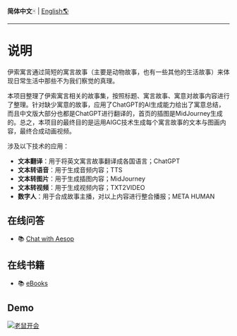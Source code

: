 **简体中文**🀄 | [English🌎](./README_en.md)

------------------------------------------------------------------------------------------

# 说明

伊索寓言通过简短的寓言故事（主要是动物故事，也有一些其他的生活故事）来体现日常生活中那些不为我们察觉的真理。

本项目整理了伊索寓言相关的故事集，按照标题、寓言故事、寓意对故事内容进行了整理。针对缺少寓意的故事，应用了ChatGPT的AI生成能力给出了寓意总结，而且中文版大部分也都是ChatGPT进行翻译的，首页的插图是MidJourney生成的。总之，本项目的最终目的是运用AIGC技术生成每个寓言故事的文本与图画内容，最终合成动画视频。

涉及以下技术的应用：
- **文本翻译**：用于将英文寓言故事翻译成各国语言；ChatGPT
- **文本转语音**：用于生成音频内容；TTS
- **文本转图片**：用于生成插图内容；MidJourney
- **文本转视频**：用于生成视频内容；TXT2VIDEO
- **数字人**：用于合成故事主播，对以上内容进行整合播报；META HUMAN

## 在线问答

- 📚 [Chat with Aesop](https://shangfr-aesopica-app-xr2547.streamlit.app/)


## 在线书籍

- 📚 [eBooks](https://aesopica.readthedocs.io/en/latest/index.html)


## Demo

[![老鼠开会](https://img.youtube.com/vi/5P_1XSAXsck/mqdefault.jpg)](https://youtu.be/5P_1XSAXsck)
